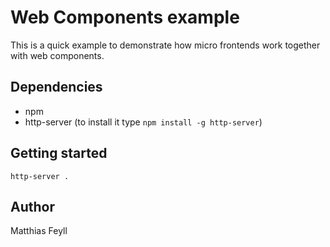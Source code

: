# Web Components example
This is a quick example to demonstrate how micro frontends work together with web components.

## Dependencies
- npm
- http-server (to install it type `npm install -g http-server`)

## Getting started
```
http-server .
```


## Author 
Matthias Feyll
